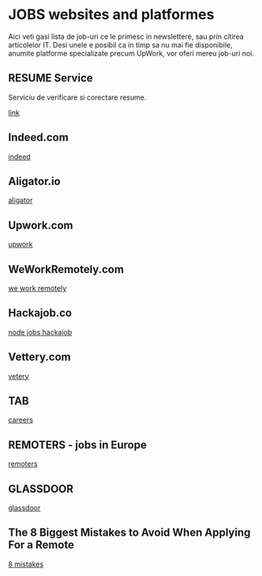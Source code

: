 # JOBS websites and platformes

Aici veti gasi lista de job-uri ce le primesc in newslettere,
sau prin citirea articolelor IT.
Desi unele e posibil ca in timp sa nu mai fie disponibile, 
anumite platforme specializate precum UpWork, vor oferi mereu job-uri noi.

## RESUME Service

Serviciu de verificare si corectare resume.

[link](https://www.topresume.com/)

## Indeed.com
[indeed](http://indeed.com)

## Aligator.io
[aligator](https://jobs.alligator.io/)

## Upwork.com
[upwork](https://www.upwork.com/)

## WeWorkRemotely.com
[we work remotely](https://weworkremotely.com/)

## Hackajob.co
[node jobs hackajob](https://hackajob.co/p/discover?utm_source=cooperpress&utm_medium=paid&utm_campaign=node_nov_w4&utm_term=nodejs)

## Vettery.com
[vetery](https://www.vettery.com/tech?utm_source=newsletter&utm_medium=cooper-javascriptweekly&utm_term=tech&utm_content=grouped&utm_campaign=ad-77584)

## TAB
[careers](https://www.theappbusiness.com/careers)

## REMOTERS - jobs in Europe
[remoters](https://remoters.net/)

## GLASSDOOR
[glassdoor](https://www.glassdoor.com/index.htm)

## The 8 Biggest Mistakes to Avoid When Applying For a Remote 

[8 mistakes](https://doist.com/blog/remote-job-application-advice/)
